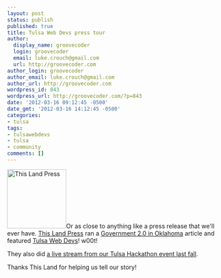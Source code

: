 ```yaml
---
layout: post
status: publish
published: true
title: Tulsa Web Devs press tour
author:
  display_name: groovecoder
  login: groovecoder
  email: luke.crouch@gmail.com
  url: http://groovecoder.com
author_login: groovecoder
author_email: luke.crouch@gmail.com
author_url: http://groovecoder.com
wordpress_id: 843
wordpress_url: http://groovecoder.com/?p=843
date: '2012-03-16 09:12:45 -0500'
date_gmt: '2012-03-16 14:12:45 -0500'
categories:
- tulsa
tags:
- tulsawebdevs
- tulsa
- community
comments: []
---
```

<p><a href="http://thislandpress.com/03/14/2012/government-2-0-in-oklahoma/"><img class="alignleft" title="This Land Press" src="http://4.bp.blogspot.com/-LsxK93loxqY/TtP8bpDjBRI/AAAAAAAAEdk/lNETuqD2TRQ/s640/Logo2.jpg" alt="This Land Press" width="138" height="138" /></a>Or as close to anything like a press release that we'll ever have. <a href="http://thislandpress.com/">This Land Press</a> ran a <a href="http://thislandpress.com/03/14/2012/government-2-0-in-oklahoma/">Government 2.0 in Oklahoma</a> article and featured <a href="http://tulsawebdevs.org">Tulsa Web Devs</a>! w00t!</p>
<p>They also did <a href="http://www.ustream.tv/recorded/17752816">a live stream from our Tulsa Hackathon event last fall</a>.</p>
<p>Thanks This Land for helping us tell our story!</p>
